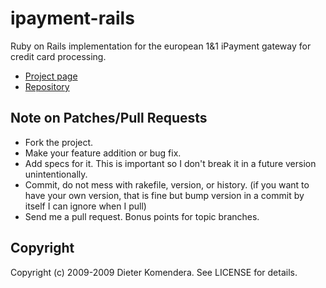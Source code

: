 # ipayment-rails

Ruby on Rails implementation for the european 1&1 iPayment gateway for credit card processing.

* [Project page](http://saulabs.net/projects/ipayment-rails)
* [Repository](http://github.com/saulabs/ipayment-rails)

## Note on Patches/Pull Requests
 
* Fork the project.
* Make your feature addition or bug fix.
* Add specs for it. This is important so I don't break it in a
  future version unintentionally.
* Commit, do not mess with rakefile, version, or history.
  (if you want to have your own version, that is fine but
   bump version in a commit by itself I can ignore when I pull)
* Send me a pull request. Bonus points for topic branches.

## Copyright

Copyright (c) 2009-2009 Dieter Komendera. See LICENSE for details.

